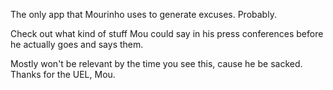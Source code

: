 The only app that Mourinho uses to generate excuses. Probably.

Check out what kind of stuff Mou could say in his press conferences before he actually goes and says them.

Mostly won't be relevant by the time you see this, cause he be sacked. Thanks for the UEL, Mou.
